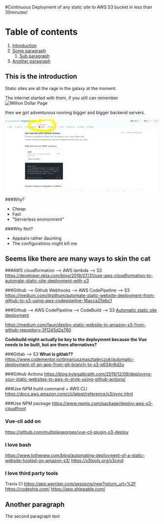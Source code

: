 #Continuous Deployment of any static site to AWS S3 bucket in less than 30minutes!

# Table of contents
1. [Introduction](#introduction)
2. [Some paragraph](#paragraph1)
    1. [Sub paragraph](#subparagraph1)
3. [Another paragraph](#paragraph2)

## This is the introduction <a name="introduction"></a>
Static sites are all the rage in the galaxy at the moment. 

The internet started with them, if you still can remember
![Million Dollar Page](https://en.wikipedia.org/wiki/The_Million_Dollar_Homepage#/media/File:The_Million_Dollar_Homepage.png)
 
 then we got adventurous running bigger and bigger backend servers.

![TEst image](images/getting%20started.png)

###Why?
- Cheap
- Fast
- "Serverless environment"

###Why Not?
- Appears rather daunting
- The configurations might kill me

## Seems like there are many ways to skin the cat <a name="paragraph1"></a>
###AWS cloudformation --> AWS lambda --> S3  <a name="subparagraph1"></a>
https://developer.okta.com/blog/2018/07/31/use-aws-cloudformation-to-automate-static-site-deployment-with-s3

###Github --> Github Webhooks --> AWS CodePipeline --> S3
https://medium.com/@sithum/automate-static-website-deployment-from-github-to-s3-using-aws-codepipeline-16acca25ebc1

###Github --> AWS CodePipeline --> CodeBuild --> S3
[Automatic static site deployment](https://medium.com/@hzburki.hzb/automate-static-site-deployment-on-s3-with-aws-codebuild-8b2546a360df)

https://medium.com/faun/deploy-static-website-to-amazon-s3-from-github-repository-3f1245d2a780

**Codebuild might actually be key to the deployment because the Vue needs to be built, but are there alternatives?**

###Gitlab --> S3 **What is gitlab??**
https://www.codementor.io/@mariuszmasztalerczuk/automatic-deployment-of-an-app-from-git-branch-to-s3-p634n6d2u

###Github Actions
https://blog.kylegalbraith.com/2019/12/09/deploying-your-static-websites-to-aws-in-style-using-github-actions/

###Use NPM build command + AWS CLI
https://docs.aws.amazon.com/cli/latest/reference/s3/sync.html

###Use NPM package
https://www.npmjs.com/package/deploy-aws-s3-cloudfront 

### Vue-cli add on 
https://github.com/multiplegeorges/vue-cli-plugin-s3-deploy

### I love bash
https://www.tothenew.com/blog/automating-deployment-of-a-static-website-hosted-on-amazon-s3/
https://s3tools.org/s3cmd

### I love third party tools
Travis CI
https://app.wercker.com/sessions/new?return_url=%2F
https://codeship.com/
https://app.shippable.com/

## Another paragraph <a name="paragraph2"></a>
The second paragraph text